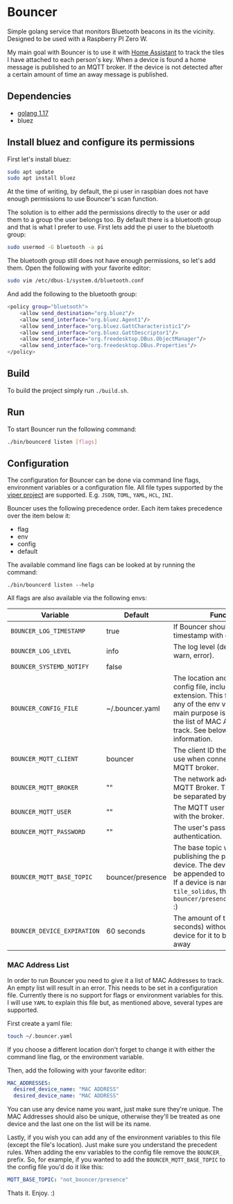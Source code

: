 # Bouncer
Simple golang service that monitors Bluetooth beacons in its the vicinity. Designed to be used with a Raspberry PI Zero W.

My main goal with Bouncer is to use it with [Home Assistant](https://www.home-assistant.io/) to track the tiles I have attached to each person's key. When a device is found a home message is published to an MQTT broker. If the device is not detected after a certain amount of time an away message is published.

## Dependencies
- [golang 1.17](https://golang.org/dl/)
- bluez

## Install bluez and configure its permissions

First let's install bluez:

```bash
sudo apt update
sudo apt install bluez
```

At the time of writing, by default, the pi user in raspbian does not have enough permissions to use Bouncer's scan function.

The solution is to either add the permissions directly to the user or add them to a group the user belongs too. By default there is a bluetooth group and that is what I prefer to use. First lets add the pi user to the bluetooth group:

```bash
sudo usermod -G bluetooth -a pi
```

The bluetooth group still does not have enough permissions, so let's add them. Open the following with your favorite editor:

```bash
sudo vim /etc/dbus-1/system.d/bluetooth.conf
```

And add the following to the bluetooth group:

```bash
<policy group="bluetooth">
	<allow send_destination="org.bluez"/>
    <allow send_interface="org.bluez.Agent1"/>
    <allow send_interface="org.bluez.GattCharacteristic1"/>
    <allow send_interface="org.bluez.GattDescriptor1"/>
    <allow send_interface="org.freedesktop.DBus.ObjectManager"/>
    <allow send_interface="org.freedesktop.DBus.Properties"/>
</policy>
```

## Build
To build the project simply run `./build.sh`.

## Run
To start Bouncer run the following command:

```bash
./bin/bouncerd listen [flags]
```

## Configuration

The configuration for Bouncer can be done via command line flags, environment variables or a configuration file. All file types supported by the [viper project](https://github.com/spf13/viper) are supported. E.g. `JSON`, `TOML`, `YAML`, `HCL`, `INI`.

Bouncer uses the following precedence order. Each item takes precedence over the item below it:

- flag
- env
- config
- default

The available command line flags can be looked at by running the command:

```
./bin/bouncerd listen --help
```

All flags are also available via the following envs:

| Variable                | Default            | Function |
|-------------------------|--------------------|----------|
| `BOUNCER_LOG_TIMESTAMP`   | true               | If Bouncer should log the timestamp with each log line.         |
| `BOUNCER_LOG_LEVEL`       | info               | The log level (debug, info, warn, error).         |
| `BOUNCER_SYSTEMD_NOTIFY`  | false              |          |
| `BOUNCER_CONFIG_FILE`     | ~/.bouncer.yaml    | The location and name of the config file, including its extension. This file can contain any of the env variables but its main purpose is to configure the list of MAC Addresses to track. See below for more information.        |
| `BOUNCER_MQTT_CLIENT`     | bouncer                 | The client ID the Bouncer will use when connecting to the MQTT broker.         |
| `BOUNCER_MQTT_BROKER`     | ""                 | The network address for the MQTT Broker. The port should be separated by a colon (`:`).          |
| `BOUNCER_MQTT_USER`       | ""                 | The MQTT user to authenticate with the broker.          |
| `BOUNCER_MQTT_PASSWORD`   | ""                 | The user's password for authentication.          |
| `BOUNCER_MQTT_BASE_TOPIC` | bouncer/presence | The base topic when publishing the presence of a device. The device name will be appended to this topic. E.g. If a device is named `tile_solidus`, the topic will be `bouncer/presence/tile_solidus` :)          |
| `BOUNCER_DEVICE_EXPIRATION` | 60 seconds | The amount of time (in seconds) without detecting a device for it to be considered away          |

### MAC Address List

In order to run Bouncer you need to give it a list of MAC Addresses to track. An empty list will result in an error. This needs to be set in a configuration file. Currently there is no support for flags or environment variables for this. I will use `YAML` to explain this file but, as mentioned above, several types are supported.

First create a yaml file:

```bash
touch ~/.bouncer.yaml
```

If you choose a different location don't forget to change it with either the command line flag, or the environment variable.

Then, add the following with your favorite editor:

```yaml
MAC_ADDRESSES:
  desired_device_name: "MAC ADDRESS"
  desired_device_name: "MAC ADDRESS"
```

You can use any device name you want, just make sure they're unique. The MAC Addresses should also be unique, otherwise they'll be treated as one device and the last one on the list will be its name.

Lastly, if you wish you can add any of the environment variables to this file (except the file's location). Just make sure you understand the precedent rules. When adding the env variables to the config file remove the `BOUNCER_` prefix. So, for example, if you wanted to add the `BOUNCER_MQTT_BASE_TOPIC` to the config file you'd do it like this:

```yaml
MQTT_BASE_TOPIC: "not_bouncer/presence"
```

Thats it. Enjoy. :)
